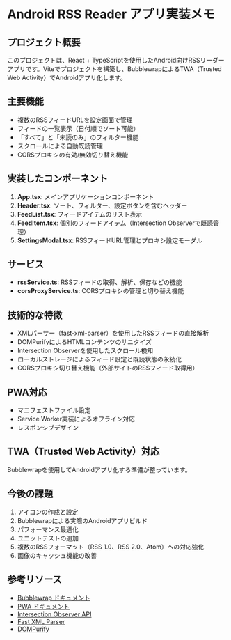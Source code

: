 # Android RSS Reader アプリ実装メモ

## プロジェクト概要

このプロジェクトは、React + TypeScriptを使用したAndroid向けRSSリーダーアプリです。Viteでプロジェクトを構築し、BubblewrapによるTWA（Trusted Web Activity）でAndroidアプリ化します。

## 主要機能

- 複数のRSSフィードURLを設定画面で管理
- フィードの一覧表示（日付順でソート可能）
- 「すべて」と「未読のみ」のフィルター機能
- スクロールによる自動既読管理
- CORSプロキシの有効/無効切り替え機能

## 実装したコンポーネント

1. **App.tsx**: メインアプリケーションコンポーネント
2. **Header.tsx**: ソート、フィルター、設定ボタンを含むヘッダー
3. **FeedList.tsx**: フィードアイテムのリスト表示
4. **FeedItem.tsx**: 個別のフィードアイテム（Intersection Observerで既読管理）
5. **SettingsModal.tsx**: RSSフィードURL管理とプロキシ設定モーダル

## サービス

- **rssService.ts**: RSSフィードの取得、解析、保存などの機能
- **corsProxyService.ts**: CORSプロキシの管理と切り替え機能

## 技術的な特徴

- XMLパーサー（fast-xml-parser）を使用したRSSフィードの直接解析
- DOMPurifyによるHTMLコンテンツのサニタイズ
- Intersection Observerを使用したスクロール検知
- ローカルストレージによるフィード設定と既読状態の永続化
- CORSプロキシ切り替え機能（外部サイトのRSSフィード取得用）

## PWA対応

- マニフェストファイル設定
- Service Worker実装によるオフライン対応
- レスポンシブデザイン

## TWA（Trusted Web Activity）対応

Bubblewrapを使用してAndroidアプリ化する準備が整っています。

## 今後の課題

1. アイコンの作成と設定
2. Bubblewrapによる実際のAndroidアプリビルド
3. パフォーマンス最適化
4. ユニットテストの追加
5. 複数のRSSフォーマット（RSS 1.0、RSS 2.0、Atom）への対応強化
6. 画像のキャッシュ機能の改善

## 参考リソース

- [Bubblewrap ドキュメント](https://github.com/GoogleChromeLabs/bubblewrap)
- [PWA ドキュメント](https://web.dev/progressive-web-apps/)
- [Intersection Observer API](https://developer.mozilla.org/ja/docs/Web/API/Intersection_Observer_API)
- [Fast XML Parser](https://github.com/NaturalIntelligence/fast-xml-parser)
- [DOMPurify](https://github.com/cure53/DOMPurify)
